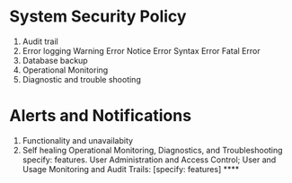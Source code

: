 # System Security Policy
1) Audit trail
2) Error logging
   Warning Error
   Notice Error
   Syntax Error
   Fatal Error
3) Database backup
4) Operational Monitoring
5) Diagnostic and trouble shooting

# Alerts and Notifications
1) Functionality and unavailabity
2) Self healing
Operational Monitoring, Diagnostics, and Troubleshooting specify: features.
 User Administration and Access Control; User and Usage Monitoring and Audit Trails: [specify: features] ****
